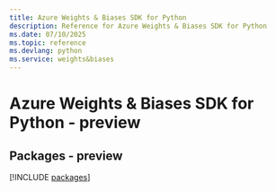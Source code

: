 ```yaml
---
title: Azure Weights & Biases SDK for Python
description: Reference for Azure Weights & Biases SDK for Python
ms.date: 07/10/2025
ms.topic: reference
ms.devlang: python
ms.service: weights&biases
---
```

# Azure Weights & Biases SDK for Python - preview
## Packages - preview
[!INCLUDE [packages](weights-&-biases-index.md)]